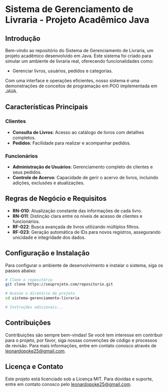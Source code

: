 # Sistema de Gerenciamento de Livraria - Projeto Acadêmico Java

## Introdução
Bem-vindo ao repositório do Sistema de Gerenciamento de Livraria, um projeto acadêmico desenvolvido em Java. Este sistema foi criado para simular um ambiente de livraria real, oferecendo funcionalidades como:

 - Gerenciar livros, usuários, pedidos e categorias.

Com uma interface e operações eficientes, nosso sistema é uma demonstrações de conceitos de programação em POO implementada em JAVA.

## Características Principais

### Clientes
- **Consulta de Livros**: Acesso ao catálogo de livros com detalhes completos.
- **Pedidos**: Facilidade para realizar e acompanhar pedidos.

### Funcionários
- **Administração de Usuários**: Gerenciamento completo de clientes e seus pedidos.
- **Controle de Acervo**: Capacidade de gerir o acervo de livros, incluindo adições, exclusões e atualizações.

## Regras de Negócio e Requisitos

- **RN-010**: Atualização constante das informações de cada livro.
- **RN-011**: Distinção clara entre os níveis de acesso de clientes e funcionários.
- **RF-022**: Busca avançada de livros utilizando múltiplos filtros.
- **RF-023**: Geração automática de IDs para novos registros, assegurando unicidade e integridade dos dados.

## Configuração e Instalação

Para configurar o ambiente de desenvolvimento e instalar o sistema, siga os passos abaixo:

```bash
# Clone o repositório
git clone https://seuprojeto.com/repositorio.git

# Acesse o diretório do projeto
cd sistema-gerenciamento-livraria

# Instruções adicionais...
```

## Contribuições

Contribuições são sempre bem-vindas! Se você tem interesse em contribuir para o projeto, por favor, siga nossas convenções de código e processos de revisão. Para mais informações, entre em contato conosco através de leonardopoke25@gmail.com.

## Licença e Contato

Este projeto está licenciado sob a Licença MIT. Para dúvidas e suporte, entre em contato conosco pelo leonardopoke25@gmail.com.